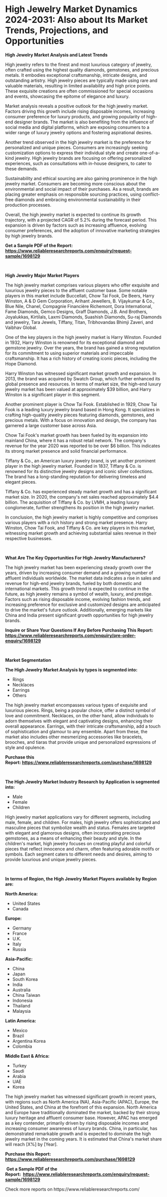 <p><h1>High Jewelry Market Dynamics 2024-2031: Also about Its Market Trends, Projections, and Opportunities</h1></p><p><strong>High Jewelry Market Analysis and Latest Trends</strong></p>
<p><p>High jewelry refers to the finest and most luxurious category of jewelry, often crafted using the highest quality diamonds, gemstones, and precious metals. It embodies exceptional craftsmanship, intricate designs, and outstanding artistry. High jewelry pieces are typically made using rare and valuable materials, resulting in limited availability and high price points. These exquisite creations are often commissioned for special occasions and events, showcasing the epitome of elegance and luxury.</p><p>Market analysis reveals a positive outlook for the high jewelry market. Factors driving this growth include rising disposable incomes, increasing consumer preference for luxury products, and growing popularity of high-end designer brands. The market is also benefiting from the influence of social media and digital platforms, which are exposing consumers to a wider range of luxury jewelry options and fostering aspirational desires.</p><p>Another trend observed in the high jewelry market is the preference for personalized and unique pieces. Consumers are increasingly seeking customization options to express their individual style and create one-of-a-kind jewelry. High jewelry brands are focusing on offering personalized experiences, such as consultations with in-house designers, to cater to these demands.</p><p>Sustainability and ethical sourcing are also gaining prominence in the high jewelry market. Consumers are becoming more conscious about the environmental and social impact of their purchases. As a result, brands are placing greater emphasis on responsible sourcing practices, using conflict-free diamonds and embracing environmental sustainability in their production processes.</p><p>Overall, the high jewelry market is expected to continue its growth trajectory, with a projected CAGR of 5.2% during the forecast period. This expansion is driven by factors such as increasing affluence, evolving consumer preferences, and the adoption of innovative marketing strategies by high jewelry brands.</p></p>
<p><strong>Get a Sample PDF of the Report:&nbsp; <a href="https://www.reliableresearchreports.com/enquiry/request-sample/1698129">https://www.reliableresearchreports.com/enquiry/request-sample/1698129</a></strong></p>
<p>&nbsp;</p>
<p><strong>High Jewelry Major Market Players</strong></p>
<p><p>The high jewelry market comprises various players who offer exquisite and luxurious jewelry pieces to the affluent customer base. Some notable players in this market include Buccellati, Chow Tai Fook, De Beers, Harry Winston, A & D Gem Corporation, Arihant Jewellers, B. Vijaykumar & Co., Blue Nile, Chanel, Compagnie Financière Richemont, Dora International, Fame Diamonds, Gemco Designs, Graff Diamonds, J.B. And Brothers, Joyalukkas, Kirtilals, Laxmi Diamonds, Suashish Diamonds, Su-raj Diamonds and jewelry, Tara Jewels, Tiffany, Titan, Tribhovandas Bhimji Zaveri, and Vaibhav Global.</p><p>One of the key players in the high jewelry market is Harry Winston. Founded in 1932, Harry Winston is renowned for its exceptional diamond and gemstone jewelry. Over the years, the brand has gained a strong reputation for its commitment to using superior materials and impeccable craftsmanship. It has a rich history of creating iconic pieces, including the Hope Diamond.</p><p>Harry Winston has witnessed significant market growth and expansion. In 2013, the brand was acquired by Swatch Group, which further enhanced its global presence and resources. In terms of market size, the high-end luxury jewelry market has been valued at approximately $39 billion, and Harry Winston is a significant player in this segment.</p><p>Another prominent player is Chow Tai Fook. Established in 1929, Chow Tai Fook is a leading luxury jewelry brand based in Hong Kong. It specializes in crafting high-quality jewelry pieces featuring diamonds, gemstones, and precious metals. With a focus on innovation and design, the company has garnered a large customer base across Asia.</p><p>Chow Tai Fook's market growth has been fueled by its expansion into mainland China, where it has a robust retail network. The company's revenue for the year 2020 was reported to be over $6 billion. This indicates its strong market presence and solid financial performance.</p><p>Tiffany & Co., an American luxury jewelry brand, is yet another prominent player in the high jewelry market. Founded in 1837, Tiffany & Co. is renowned for its distinctive jewelry designs and iconic silver collections. The brand has a long-standing reputation for delivering timeless and elegant pieces.</p><p>Tiffany & Co. has experienced steady market growth and has a significant market size. In 2020, the company's net sales reached approximately $4.4 billion. The acquisition of Tiffany & Co. by LVMH, a leading luxury conglomerate, further strengthens its position in the high jewelry market.</p><p>In conclusion, the high jewelry market is highly competitive and comprises various players with a rich history and strong market presence. Harry Winston, Chow Tai Fook, and Tiffany & Co. are key players in this market, witnessing market growth and achieving substantial sales revenue in their respective businesses.</p></p>
<p>&nbsp;</p>
<p><strong>What Are The Key Opportunities For High Jewelry Manufacturers?</strong></p>
<p><p>The high jewelry market has been experiencing steady growth over the years, driven by increasing consumer demand and a growing number of affluent individuals worldwide. The market data indicates a rise in sales and revenue for high-end jewelry brands, fueled by both domestic and international markets. This growth trend is expected to continue in the future, as high jewelry remains a symbol of wealth, luxury, and prestige. Factors such as rising disposable income, evolving fashion trends, and increasing preference for exclusive and customized designs are anticipated to drive the market's future outlook. Additionally, emerging markets like China and India present significant growth opportunities for high jewelry brands.</p></p>
<p><strong>Inquire or Share Your Questions If Any Before Purchasing This Report: <a href="https://www.reliableresearchreports.com/enquiry/pre-order-enquiry/1698129">https://www.reliableresearchreports.com/enquiry/pre-order-enquiry/1698129</a></strong></p>
<p>&nbsp;</p>
<p><strong>Market Segmentation</strong></p>
<p><strong>The High Jewelry Market Analysis by types is segmented into:</strong></p>
<p><ul><li>Rings</li><li>Necklaces</li><li>Earrings</li><li>Others</li></ul></p>
<p><p>The high jewelry market encompasses various types of exquisite and luxurious pieces. Rings, being a popular choice, offer a distinct symbol of love and commitment. Necklaces, on the other hand, allow individuals to adorn themselves with elegant and captivating designs, enhancing their overall appearance. Earrings, with their intricate craftsmanship, add a touch of sophistication and glamour to any ensemble. Apart from these, the market also includes other mesmerizing accessories like bracelets, brooches, and tiaras that provide unique and personalized expressions of style and opulence.</p></p>
<p><strong>Purchase this Report:&nbsp;<a href="https://www.reliableresearchreports.com/purchase/1698129">https://www.reliableresearchreports.com/purchase/1698129</a></strong></p>
<p>&nbsp;</p>
<p><strong>The High Jewelry Market Industry Research by Application is segmented into:</strong></p>
<p><ul><li>Male</li><li>Female</li><li>Children</li></ul></p>
<p><p>High jewelry market applications vary for different segments, including male, female, and children. For males, high jewelry offers sophisticated and masculine pieces that symbolize wealth and status. Females are targeted with elegant and glamorous designs, often incorporating precious gemstones, as a means of enhancing their beauty and style. In the children's market, high jewelry focuses on creating playful and colorful pieces that reflect innocence and charm, often featuring adorable motifs or symbols. Each segment caters to different needs and desires, aiming to provide luxurious and unique jewelry pieces.</p></p>
<p>&nbsp;</p>
<p><strong>In terms of Region, the High Jewelry Market Players available by Region are:</strong></p>
<p>
    <p> <strong> North America: </strong>
        <ul>
            <li>United States</li>
            <li>Canada</li>
        </ul>
        </p> 
    <p> <strong> Europe: </strong>
        <ul>
            <li>Germany</li>
            <li>France</li>
            <li>U.K.</li>
            <li>Italy</li>
            <li>Russia</li>
        </ul>
        </p> 
    <p> <strong> Asia-Pacific: </strong>
        <ul>
            <li>China</li>
            <li>Japan</li>
            <li>South Korea</li>
            <li>India</li>
            <li>Australia</li>
            <li>China Taiwan</li>
            <li>Indonesia</li>
            <li>Thailand</li>
            <li>Malaysia</li>
        </ul>
        </p> 
    <p> <strong> Latin America: </strong>
        <ul>
            <li>Mexico</li>
            <li>Brazil</li>
            <li>Argentina Korea</li>
            <li>Colombia</li>
        </ul>
        </p> 
    <p> <strong> Middle East & Africa: </strong>
        <ul>
            <li>Turkey</li>
            <li>Saudi</li>
            <li>Arabia</li>
            <li>UAE</li>
            <li>Korea</li>
        </ul>
    </p>
    </p>
<p><p>The high jewelry market has witnessed significant growth in recent years, with regions such as North America (NA), Asia-Pacific (APAC), Europe, the United States, and China at the forefront of this expansion. North America and Europe have traditionally dominated the market, backed by their strong luxury heritage and affluent consumer base. However, APAC has emerged as a key contender, primarily driven by rising disposable incomes and increasing consumer awareness of luxury brands. China, in particular, has demonstrated remarkable growth and is expected to dominate the high jewelry market in the coming years. It is estimated that China's market share will reach [X%] by [Year].</p></p>
<p><strong>Purchase this Report: <a href="https://www.reliableresearchreports.com/purchase/1698129">https://www.reliableresearchreports.com/purchase/1698129</a></strong></p>
<p>&nbsp;<strong>Get a Sample PDF of the Report:&nbsp;&nbsp;<a href="https://www.reliableresearchreports.com/enquiry/request-sample/1698129">https://www.reliableresearchreports.com/enquiry/request-sample/1698129</a></strong></p>
<p><strong></strong></p>
<p>Check more reports on https://www.reliableresearchreports.com/</p>